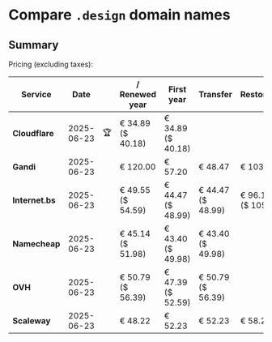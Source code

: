 # Compare `.design` domain names

## Summary

Pricing (excluding taxes):

| Service | Date |  | / Renewed year | First year | Transfer | Restoration |
|--|--|--|--|--|--|--|
| **Cloudflare** | 2025-06-23 | 🏆 | € 34.89<br>($ 40.18) | € 34.89<br>($ 40.18) |  |  |
| **Gandi** | 2025-06-23 |  | € 120.00 | € 57.20 | € 48.47 | € 103.05 |
| **Internet.bs** | 2025-06-23 |  | € 49.55<br>($ 54.59) | € 44.47<br>($ 48.99) | € 44.47<br>($ 48.99) | € 96.19<br>($ 105.95) |
| **Namecheap** | 2025-06-23 |  | € 45.14<br>($ 51.98) | € 43.40<br>($ 49.98) | € 43.40<br>($ 49.98) |  |
| **OVH** | 2025-06-23 |  | € 50.79<br>($ 56.39) | € 47.39<br>($ 52.59) | € 50.79<br>($ 56.39) |  |
| **Scaleway** | 2025-06-23 |  | € 48.22 | € 52.23 | € 52.23 | € 58.26 |
